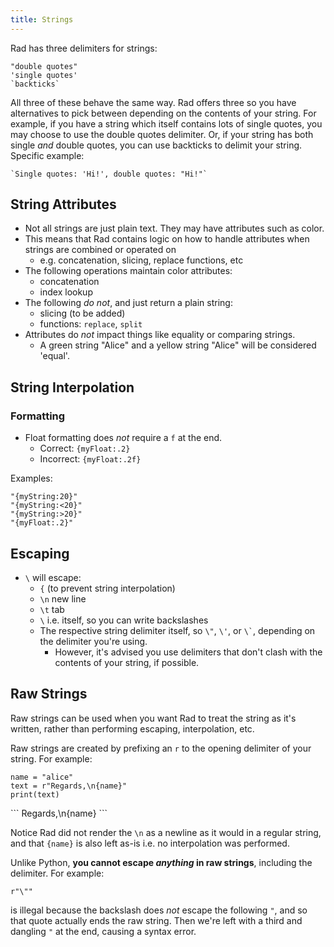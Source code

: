 ```yaml
---
title: Strings
---
```


Rad has three delimiters for strings:

```rad
"double quotes"
'single quotes'
`backticks`
```

All three of these behave the same way. Rad offers three so you have alternatives to pick between depending on the contents of your string.
For example, if you have a string which itself contains lots of single quotes, you may choose to use the double quotes delimiter.
Or, if your string has both single *and* double quotes, you can use backticks to delimit your string. Specific example:

```rad
`Single quotes: 'Hi!', double quotes: "Hi!"`
```

## String Attributes

- Not all strings are just plain text. They may have attributes such as color.
- This means that Rad contains logic on how to handle attributes when strings are combined or operated on
    - e.g. concatenation, slicing, replace functions, etc
- The following operations maintain color attributes:
    - concatenation
    - index lookup
- The following *do not*, and just return a plain string:
    - slicing (to be added)
    - functions: `replace`, `split`
- Attributes do *not* impact things like equality or comparing strings.
    - A green string "Alice" and a yellow string "Alice" will be considered 'equal'.

## String Interpolation

### Formatting

- Float formatting does *not* require a `f` at the end.
    - Correct: `{myFloat:.2}`
    - Incorrect: `{myFloat:.2f}`

Examples:

```rad
"{myString:20}"
"{myString:<20}"
"{myString:>20}"
"{myFloat:.2}"
```

## Escaping

- `\` will escape:
  - `{` (to prevent string interpolation)
  - `\n` new line
  - `\t` tab
  - `\` i.e. itself, so you can write backslashes
  - The respective string delimiter itself, so `\"`, `\'`, or `` \` ``, depending on the delimiter you're using.
    - However, it's advised you use delimiters that don't clash with the contents of your string, if possible.

## Raw Strings

Raw strings can be used when you want Rad to treat the string as it's written, rather than performing escaping, interpolation, etc.

Raw strings are created by prefixing an `r` to the opening delimiter of your string. For example:

```rad
name = "alice"
text = r"Regards,\n{name}"
print(text)
```

<div class="result">
```
Regards,\n{name}
```
</div>

Notice Rad did not render the `\n` as a newline as it would in a regular string,
and that `{name}` is also left as-is i.e. no interpolation was performed.

Unlike Python, **you cannot escape *anything* in raw strings**, including the delimiter. For example:

```rad
r"\""
```

is illegal because the backslash does *not* escape the following `"`, and so that quote actually ends the raw string.
Then we're left with a third and dangling `"` at the end, causing a syntax error.
